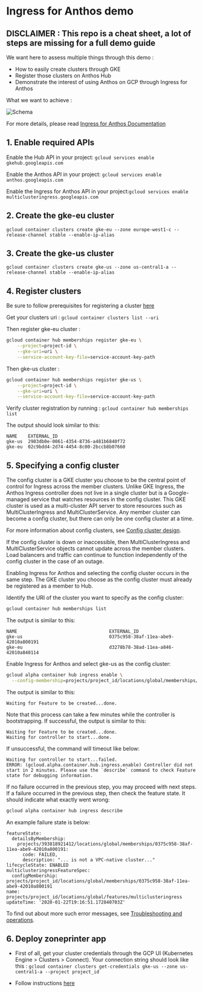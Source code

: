 # Ingress for Anthos demo

## **DISCLAIMER : This repo is a cheat sheet, a lot of steps are missing for a full demo guide**

We want here to assess multiple things through this demo :

+ How to easily create clusters through GKE
+ Register those clusters on Anthos Hub
+ Demonstrate the interest of using Anthos on GCP through Ingress for Anthos

What we want to achieve :

![Schema](https://cloud.google.com/kubernetes-engine/images/anthos-ingress-traffic-flow.svg)

For more details, please read [Ingress for Anthos Documentation](https://cloud.google.com/kubernetes-engine/docs/concepts/ingress-for-anthos)

## 1. Enable required APIs

Enable the Hub API in your project: `gcloud services enable gkehub.googleapis.com`

Enable the Anthos API in your project: `gcloud services enable anthos.googleapis.com`

Enable the Ingress for Anthos API in your project:`gcloud services enable multiclusteringress.googleapis.com`

## 2. Create the gke-eu cluster

`gcloud container clusters create gke-eu --zone europe-west1-c --release-channel stable --enable-ip-alias`

## 3. Create the gke-us cluster

`gcloud container clusters create gke-us --zone us-central1-a --release-channel stable --enable-ip-alias`

## 4. Register clusters

Be sure to follow prerequisites for registering a cluster [here](https://cloud.google.com/anthos/multicluster-management/connect/prerequisites)

Get your clusters uri : `gcloud container clusters list --uri`

Then register gke-eu cluster :

```sh
gcloud container hub memberships register gke-eu \
    --project=project-id \
    --gke-uri=uri \
    --service-account-key-file=service-account-key-path
```

Then gke-us cluster :

```sh
gcloud container hub memberships register gke-us \
    --project=project-id \
    --gke-uri=uri \
    --service-account-key-file=service-account-key-path
```

Verify cluster registration by running : `gcloud container hub memberships list`

The output should look similar to this:

```none
NAME    EXTERNAL_ID
gke-us  2903db0e-0061-4354-8736-a481b6840f72
gke-eu  02c9bdd4-2d74-4454-8c00-2bccb8b07660
```

## 5. Specifying a config cluster

The config cluster is a GKE cluster you choose to be the central point of control for Ingress across the member clusters. Unlike GKE Ingress, the Anthos Ingress controller does not live in a single cluster but is a Google-managed service that watches resources in the config cluster. This GKE cluster is used as a multi-cluster API server to store resources such as MultiClusterIngress and MultiClusterService. Any member cluster can become a config cluster, but there can only be one config cluster at a time.

For more information about config clusters, see [Config cluster design](https://cloud.google.com/kubernetes-engine/docs/concepts/ingress-for-anthos#config_cluster_design).

If the config cluster is down or inaccessible, then MultiClusterIngress and MultiClusterService objects cannot update across the member clusters. Load balancers and traffic can continue to function independently of the config cluster in the case of an outage.

Enabling Ingress for Anthos and selecting the config cluster occurs in the same step. The GKE cluster you choose as the config cluster must already be registered as a member to Hub.

Identify the URI of the cluster you want to specify as the config cluster:

```sh
gcloud container hub memberships list
```

The output is similar to this:

```none
NAME                                  EXTERNAL_ID
gke-us                                0375c958-38af-11ea-abe9-42010a800191
gke-eu                                d3278b78-38ad-11ea-a846-42010a840114
```

Enable Ingress for Anthos and select gke-us as the config cluster:

```sh
gcloud alpha container hub ingress enable \
  --config-membership=projects/project_id/locations/global/memberships/gke-us
```

The output is similar to this:

```none
Waiting for Feature to be created...done.
```

Note that this process can take a few minutes while the controller is bootstrapping. If successful, the output is similar to this:

```none
Waiting for Feature to be created...done.
Waiting for controller to start...done.
```

If unsuccessful, the command will timeout like below:

```none
Waiting for controller to start...failed.
ERROR: (gcloud.alpha.container.hub.ingress.enable) Controller did not start in 2 minutes. Please use the `describe` command to check Feature state for debugging information.
```

If no failure occurred in the previous step, you may proceed with next steps. If a failure occurred in the previous step, then check the feature state. It should indicate what exactly went wrong:

```sh
gcloud alpha container hub ingress describe
```

An example failure state is below:

```none
featureState:
  detailsByMembership:
    projects/393818921412/locations/global/memberships/0375c958-38af-11ea-abe9-42010a800191:
      code: FAILED,
      description: "... is not a VPC-native cluster..."
lifecycleState: ENABLED
multiclusteringressFeatureSpec:
  configMembership: projects/project_id/locations/global/memberships/0375c958-38af-11ea-abe9-42010a800191
name: projects/project_id/locations/global/features/multiclusteringress
updateTime: '2020-01-22T19:16:51.172840703Z'
```

To find out about more such error messages, see [Troubleshooting and operations](https://cloud.google.com/kubernetes-engine/docs/how-to/troubleshooting-and-ops).

## 6. Deploy zoneprinter app

+ First of all, get your cluster credentials through the GCP UI (Kubernetes Engine > Clusters > Connect). Your connection string should look like this : `gcloud container clusters get-credentials gke-us --zone us-central1-a --project project_id`

+ Follow instructions [here](https://cloud.google.com/kubernetes-engine/docs/how-to/ingress-for-anthos)
